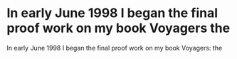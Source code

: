 # In early June 1998 I began the final proof work on my book Voyagers the

In early June 1998 I began the final proof work on my book Voyagers: the